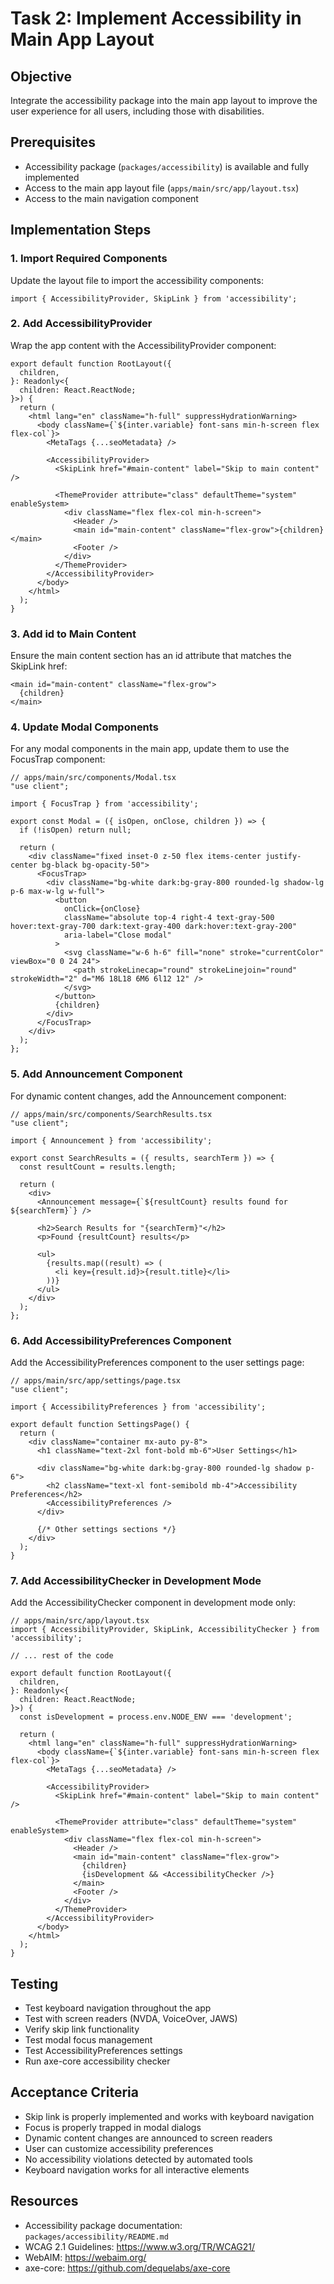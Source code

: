 # Task 2: Implement Accessibility in Main App Layout

## Objective
Integrate the accessibility package into the main app layout to improve the user experience for all users, including those with disabilities.

## Prerequisites
- Accessibility package (`packages/accessibility`) is available and fully implemented
- Access to the main app layout file (`apps/main/src/app/layout.tsx`)
- Access to the main navigation component

## Implementation Steps

### 1. Import Required Components
Update the layout file to import the accessibility components:

```tsx
import { AccessibilityProvider, SkipLink } from 'accessibility';
```

### 2. Add AccessibilityProvider
Wrap the app content with the AccessibilityProvider component:

```tsx
export default function RootLayout({
  children,
}: Readonly<{
  children: React.ReactNode;
}>) {
  return (
    <html lang="en" className="h-full" suppressHydrationWarning>
      <body className={`${inter.variable} font-sans min-h-screen flex flex-col`}>
        <MetaTags {...seoMetadata} />
        
        <AccessibilityProvider>
          <SkipLink href="#main-content" label="Skip to main content" />
          
          <ThemeProvider attribute="class" defaultTheme="system" enableSystem>
            <div className="flex flex-col min-h-screen">
              <Header />
              <main id="main-content" className="flex-grow">{children}</main>
              <Footer />
            </div>
          </ThemeProvider>
        </AccessibilityProvider>
      </body>
    </html>
  );
}
```

### 3. Add id to Main Content
Ensure the main content section has an id attribute that matches the SkipLink href:

```tsx
<main id="main-content" className="flex-grow">
  {children}
</main>
```

### 4. Update Modal Components
For any modal components in the main app, update them to use the FocusTrap component:

```tsx
// apps/main/src/components/Modal.tsx
"use client";

import { FocusTrap } from 'accessibility';

export const Modal = ({ isOpen, onClose, children }) => {
  if (!isOpen) return null;
  
  return (
    <div className="fixed inset-0 z-50 flex items-center justify-center bg-black bg-opacity-50">
      <FocusTrap>
        <div className="bg-white dark:bg-gray-800 rounded-lg shadow-lg p-6 max-w-lg w-full">
          <button 
            onClick={onClose}
            className="absolute top-4 right-4 text-gray-500 hover:text-gray-700 dark:text-gray-400 dark:hover:text-gray-200"
            aria-label="Close modal"
          >
            <svg className="w-6 h-6" fill="none" stroke="currentColor" viewBox="0 0 24 24">
              <path strokeLinecap="round" strokeLinejoin="round" strokeWidth="2" d="M6 18L18 6M6 6l12 12" />
            </svg>
          </button>
          {children}
        </div>
      </FocusTrap>
    </div>
  );
};
```

### 5. Add Announcement Component
For dynamic content changes, add the Announcement component:

```tsx
// apps/main/src/components/SearchResults.tsx
"use client";

import { Announcement } from 'accessibility';

export const SearchResults = ({ results, searchTerm }) => {
  const resultCount = results.length;
  
  return (
    <div>
      <Announcement message={`${resultCount} results found for ${searchTerm}`} />
      
      <h2>Search Results for "{searchTerm}"</h2>
      <p>Found {resultCount} results</p>
      
      <ul>
        {results.map((result) => (
          <li key={result.id}>{result.title}</li>
        ))}
      </ul>
    </div>
  );
};
```

### 6. Add AccessibilityPreferences Component
Add the AccessibilityPreferences component to the user settings page:

```tsx
// apps/main/src/app/settings/page.tsx
"use client";

import { AccessibilityPreferences } from 'accessibility';

export default function SettingsPage() {
  return (
    <div className="container mx-auto py-8">
      <h1 className="text-2xl font-bold mb-6">User Settings</h1>
      
      <div className="bg-white dark:bg-gray-800 rounded-lg shadow p-6">
        <h2 className="text-xl font-semibold mb-4">Accessibility Preferences</h2>
        <AccessibilityPreferences />
      </div>
      
      {/* Other settings sections */}
    </div>
  );
}
```

### 7. Add AccessibilityChecker in Development Mode
Add the AccessibilityChecker component in development mode only:

```tsx
// apps/main/src/app/layout.tsx
import { AccessibilityProvider, SkipLink, AccessibilityChecker } from 'accessibility';

// ... rest of the code

export default function RootLayout({
  children,
}: Readonly<{
  children: React.ReactNode;
}>) {
  const isDevelopment = process.env.NODE_ENV === 'development';
  
  return (
    <html lang="en" className="h-full" suppressHydrationWarning>
      <body className={`${inter.variable} font-sans min-h-screen flex flex-col`}>
        <MetaTags {...seoMetadata} />
        
        <AccessibilityProvider>
          <SkipLink href="#main-content" label="Skip to main content" />
          
          <ThemeProvider attribute="class" defaultTheme="system" enableSystem>
            <div className="flex flex-col min-h-screen">
              <Header />
              <main id="main-content" className="flex-grow">
                {children}
                {isDevelopment && <AccessibilityChecker />}
              </main>
              <Footer />
            </div>
          </ThemeProvider>
        </AccessibilityProvider>
      </body>
    </html>
  );
}
```

## Testing
- Test keyboard navigation throughout the app
- Test with screen readers (NVDA, VoiceOver, JAWS)
- Verify skip link functionality
- Test modal focus management
- Test AccessibilityPreferences settings
- Run axe-core accessibility checker

## Acceptance Criteria
- Skip link is properly implemented and works with keyboard navigation
- Focus is properly trapped in modal dialogs
- Dynamic content changes are announced to screen readers
- User can customize accessibility preferences
- No accessibility violations detected by automated tools
- Keyboard navigation works for all interactive elements

## Resources
- Accessibility package documentation: `packages/accessibility/README.md`
- WCAG 2.1 Guidelines: https://www.w3.org/TR/WCAG21/
- WebAIM: https://webaim.org/
- axe-core: https://github.com/dequelabs/axe-core 